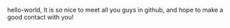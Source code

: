 hello-world,
It is so nice to meet all you guys in github, and hope to make a good contact with you!
